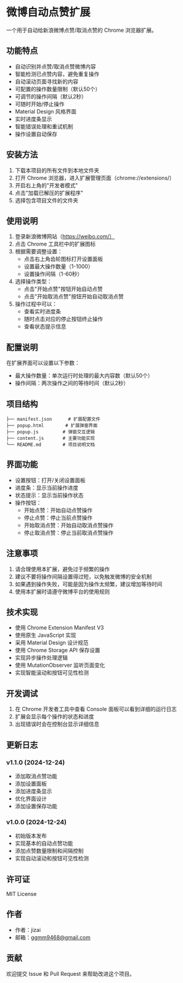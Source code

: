 <!--
 * @LastEditors: jizai jizai.zhu@tuya.com
 * @Date: 2024-12-24 16:51:45
 * @LastEditTime: 2024-12-24 17:58:04
 * @FilePath: /sina_liked_it/README.md
 * @Description: 
-->
# 微博自动点赞扩展

一个用于自动给新浪微博点赞/取消点赞的 Chrome 浏览器扩展。

## 功能特点

- 自动识别并点赞/取消点赞微博内容
- 智能检测已点赞内容，避免重复操作
- 自动滚动页面寻找新的内容
- 可配置的操作数量限制（默认50个）
- 可调节的操作间隔（默认2秒）
- 可随时开始/停止操作
- Material Design 风格界面
- 实时进度条显示
- 智能错误处理和重试机制
- 操作设置自动保存

## 安装方法

1. 下载本项目的所有文件到本地文件夹
2. 打开 Chrome 浏览器，进入扩展管理页面（chrome://extensions/）
3. 开启右上角的"开发者模式"
4. 点击"加载已解压的扩展程序"
5. 选择包含项目文件的文件夹

## 使用说明

1. 登录新浪微博网站（https://weibo.com/）
2. 点击 Chrome 工具栏中的扩展图标
3. 根据需要调整设置：
   - 点击右上角齿轮图标打开设置面板
   - 设置最大操作数量（1-1000）
   - 设置操作间隔（1-60秒）
4. 选择操作类型：
   - 点击"开始点赞"按钮开始自动点赞
   - 点击"开始取消点赞"按钮开始自动取消点赞
5. 操作过程中可以：
   - 查看实时进度条
   - 随时点击对应的停止按钮终止操作
   - 查看状态提示信息

## 配置说明

在扩展界面可以设置以下参数：
- 最大操作数量：单次运行时处理的最大内容数（默认50个）
- 操作间隔：两次操作之间的等待时间（默认2秒）

## 项目结构

```
├── manifest.json      # 扩展配置文件
├── popup.html        # 扩展弹窗界面
├── popup.js         # 弹窗交互逻辑
├── content.js       # 主要功能实现
└── README.md        # 项目说明文档
```

## 界面功能

- 设置按钮：打开/关闭设置面板
- 进度条：显示当前操作进度
- 状态提示：显示当前操作状态
- 操作按钮：
  - 开始点赞：开始自动点赞操作
  - 停止点赞：停止当前点赞操作
  - 开始取消点赞：开始自动取消点赞操作
  - 停止取消点赞：停止当前取消点赞操作

## 注意事项

1. 请合理使用本扩展，避免过于频繁的操作
2. 建议不要将操作间隔设置得过短，以免触发微博的安全机制
3. 如果遇到操作失败，可能是因为操作太频繁，建议增加等待时间
4. 使用本扩展时请遵守微博平台的使用规则

## 技术实现

- 使用 Chrome Extension Manifest V3
- 使用原生 JavaScript 实现
- 采用 Material Design 设计规范
- 使用 Chrome Storage API 保存设置
- 实现异步操作处理逻辑
- 使用 MutationObserver 监听页面变化
- 实现智能滚动和按钮可见性检测

## 开发调试

1. 在 Chrome 开发者工具中查看 Console 面板可以看到详细的运行日志
2. 扩展会显示每个操作的状态和进度
3. 出现错误时会在控制台显示详细信息

## 更新日志

### v1.1.0 (2024-12-24)
- 添加取消点赞功能
- 添加设置面板
- 添加进度条显示
- 优化界面设计
- 添加设置保存功能

### v1.0.0 (2024-12-24)
- 初始版本发布
- 实现基本的自动点赞功能
- 添加点赞数量限制和间隔控制
- 实现自动滚动和按钮可见性检测

## 许可证

MIT License

## 作者

- 作者：jizai
- 邮箱：ggmm9468@gmail.com

## 贡献

欢迎提交 Issue 和 Pull Request 来帮助改进这个项目。